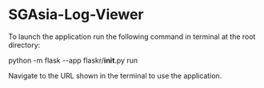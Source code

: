 # SGAsia-Log-Viewer

To launch the application run the following command in terminal at the root directory:


python -m flask --app flaskr/__init__.py run

Navigate to the URL shown in the terminal to use the application.
